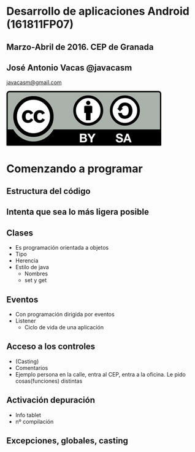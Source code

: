 # Desarrollo de aplicaciones Android (161811FP07)

## Marzo-Abril de 2016. CEP de Granada

## José Antonio Vacas @javacasm

javacasm@gmail.com

![cc](https://raw.githubusercontent.com/javacasm/CodeWeek-programacion/master/images/Licencia_CC.png)


# Comenzando a programar

## Estructura del código

## Intenta que sea lo más ligera posible


## Clases

* Es programación orientada a objetos
* Tipo
* Herencia
* Estilo de java
	* Nombres		
	* set y get

## Eventos

* Con programación dirigida por eventos
*	Listener
	* Ciclo de vida de una aplicación


## Acceso a los controles

* (Casting)
* Comentarios
* Ejemplo persona en la calle, entra al CEP, entra a la oficina. Le pido cosas(funciones) distintas


## Activación depuración

* Info tablet
* nº compilación

## Excepciones, globales, casting
